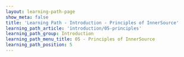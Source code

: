 ```yaml
---
layout: learning-path-page
show_meta: false
title: 'Learning Path - Introduction - Principles of InnerSource'
learning_path_article: 'introduction/05-principles'
learning_path_group: Introduction
learning_path_menu_title: 05 - Principles of InnerSource
learning_path_position: 5
---
```

